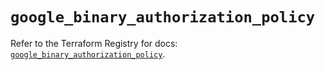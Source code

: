 # `google_binary_authorization_policy`

Refer to the Terraform Registry for docs: [`google_binary_authorization_policy`](https://registry.terraform.io/providers/hashicorp/google/5.14.0/docs/resources/binary_authorization_policy).

